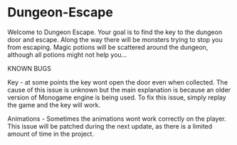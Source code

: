 # Dungeon-Escape

Welcome to Dungeon Escape. Your goal is to find the key to the dungeon door and escape. Along the way there will be monsters trying to stop you from escaping. Magic potions will be scattered around the dungeon, although all potions might not help you...

KNOWN BUGS

Key - at some points the key wont open the door even when collected. The cause of this issue is unknown but the main explanation is because an older version of Monogame engine is being used. To fix this issue, simply replay the game and the key will work.

Animations - Sometimes the animations wont work correctly on the player. This issue will be patched during the next update, as there is a limited amount of time in the project. 


